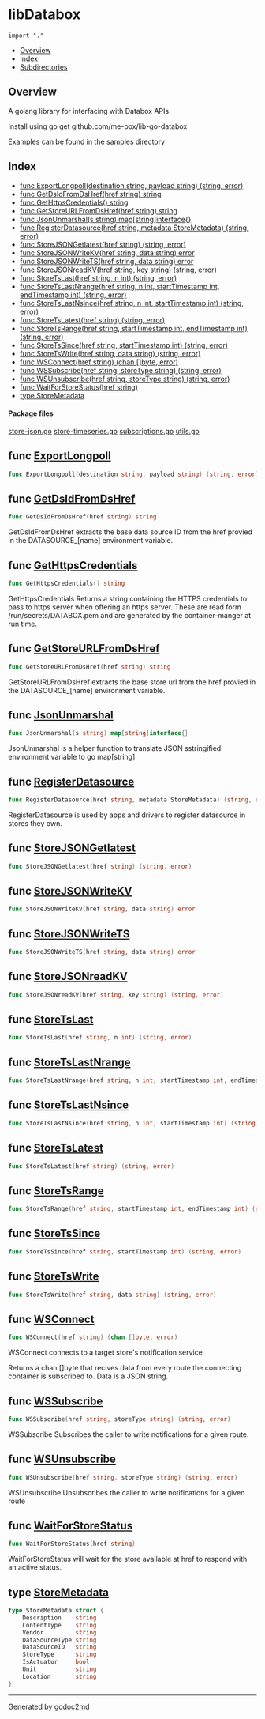 

# libDatabox
`import "."`

* [Overview](#pkg-overview)
* [Index](#pkg-index)
* [Subdirectories](#pkg-subdirectories)

## <a name="pkg-overview">Overview</a>
A golang library for interfacing with Databox APIs.

Install using go get github.com/me-box/lib-go-databox

Examples can be found in the samples directory




## <a name="pkg-index">Index</a>
* [func ExportLongpoll(destination string, payload string) (string, error)](#ExportLongpoll)
* [func GetDsIdFromDsHref(href string) string](#GetDsIdFromDsHref)
* [func GetHttpsCredentials() string](#GetHttpsCredentials)
* [func GetStoreURLFromDsHref(href string) string](#GetStoreURLFromDsHref)
* [func JsonUnmarshal(s string) map[string]interface{}](#JsonUnmarshal)
* [func RegisterDatasource(href string, metadata StoreMetadata) (string, error)](#RegisterDatasource)
* [func StoreJSONGetlatest(href string) (string, error)](#StoreJSONGetlatest)
* [func StoreJSONWriteKV(href string, data string) error](#StoreJSONWriteKV)
* [func StoreJSONWriteTS(href string, data string) error](#StoreJSONWriteTS)
* [func StoreJSONreadKV(href string, key string) (string, error)](#StoreJSONreadKV)
* [func StoreTsLast(href string, n int) (string, error)](#StoreTsLast)
* [func StoreTsLastNrange(href string, n int, startTimestamp int, endTimestamp int) (string, error)](#StoreTsLastNrange)
* [func StoreTsLastNsince(href string, n int, startTimestamp int) (string, error)](#StoreTsLastNsince)
* [func StoreTsLatest(href string) (string, error)](#StoreTsLatest)
* [func StoreTsRange(href string, startTimestamp int, endTimestamp int) (string, error)](#StoreTsRange)
* [func StoreTsSince(href string, startTimestamp int) (string, error)](#StoreTsSince)
* [func StoreTsWrite(href string, data string) (string, error)](#StoreTsWrite)
* [func WSConnect(href string) (chan []byte, error)](#WSConnect)
* [func WSSubscribe(href string, storeType string) (string, error)](#WSSubscribe)
* [func WSUnsubscribe(href string, storeType string) (string, error)](#WSUnsubscribe)
* [func WaitForStoreStatus(href string)](#WaitForStoreStatus)
* [type StoreMetadata](#StoreMetadata)


#### <a name="pkg-files">Package files</a>
[store-json.go](/src/target/store-json.go) [store-timeseries.go](/src/target/store-timeseries.go) [subscriptions.go](/src/target/subscriptions.go) [utils.go](/src/target/utils.go) 





## <a name="ExportLongpoll">func</a> [ExportLongpoll](/src/target/store-json.go?s=102:173#L1)
``` go
func ExportLongpoll(destination string, payload string) (string, error)
```


## <a name="GetDsIdFromDsHref">func</a> [GetDsIdFromDsHref](/src/target/utils.go?s=2346:2388#L89)
``` go
func GetDsIdFromDsHref(href string) string
```
GetDsIdFromDsHref extracts the base data source ID from the href provied in the DATASOURCE_[name] environment variable.



## <a name="GetHttpsCredentials">func</a> [GetHttpsCredentials](/src/target/utils.go?s=1573:1606#L59)
``` go
func GetHttpsCredentials() string
```
GetHttpsCredentials Returns a string containing the HTTPS credentials to pass to https server when offering an https server.
These are read form /run/secrets/DATABOX.pem and are generated by the container-manger at run time.



## <a name="GetStoreURLFromDsHref">func</a> [GetStoreURLFromDsHref](/src/target/utils.go?s=2074:2120#L77)
``` go
func GetStoreURLFromDsHref(href string) string
```
GetStoreURLFromDsHref extracts the base store url from the href provied in the DATASOURCE_[name] environment variable.



## <a name="JsonUnmarshal">func</a> [JsonUnmarshal](/src/target/utils.go?s=1764:1815#L65)
``` go
func JsonUnmarshal(s string) map[string]interface{}
```
JsonUnmarshal is a helper function to translate JSON sstringified environment variable
to go map[string]



## <a name="RegisterDatasource">func</a> [RegisterDatasource](/src/target/utils.go?s=6070:6146#L259)
``` go
func RegisterDatasource(href string, metadata StoreMetadata) (string, error)
```
RegisterDatasource is used by apps and drivers to register datasource in stores they
own.



## <a name="StoreJSONGetlatest">func</a> [StoreJSONGetlatest](/src/target/store-json.go?s=359:411#L6)
``` go
func StoreJSONGetlatest(href string) (string, error)
```


## <a name="StoreJSONWriteKV">func</a> [StoreJSONWriteKV](/src/target/store-json.go?s=689:742#L28)
``` go
func StoreJSONWriteKV(href string, data string) error
```


## <a name="StoreJSONWriteTS">func</a> [StoreJSONWriteTS](/src/target/store-json.go?s=532:585#L17)
``` go
func StoreJSONWriteTS(href string, data string) error
```


## <a name="StoreJSONreadKV">func</a> [StoreJSONreadKV](/src/target/store-json.go?s=846:907#L39)
``` go
func StoreJSONreadKV(href string, key string) (string, error)
```


## <a name="StoreTsLast">func</a> [StoreTsLast](/src/target/store-timeseries.go?s=298:350#L13)
``` go
func StoreTsLast(href string, n int) (string, error)
```


## <a name="StoreTsLastNrange">func</a> [StoreTsLastNrange](/src/target/store-timeseries.go?s=708:804#L31)
``` go
func StoreTsLastNrange(href string, n int, startTimestamp int, endTimestamp int) (string, error)
```


## <a name="StoreTsLastNsince">func</a> [StoreTsLastNsince](/src/target/store-timeseries.go?s=475:553#L22)
``` go
func StoreTsLastNsince(href string, n int, startTimestamp int) (string, error)
```


## <a name="StoreTsLatest">func</a> [StoreTsLatest](/src/target/store-timeseries.go?s=130:177#L2)
``` go
func StoreTsLatest(href string) (string, error)
```


## <a name="StoreTsRange">func</a> [StoreTsRange](/src/target/store-timeseries.go?s=1186:1270#L49)
``` go
func StoreTsRange(href string, startTimestamp int, endTimestamp int) (string, error)
```


## <a name="StoreTsSince">func</a> [StoreTsSince](/src/target/store-timeseries.go?s=981:1047#L40)
``` go
func StoreTsSince(href string, startTimestamp int) (string, error)
```


## <a name="StoreTsWrite">func</a> [StoreTsWrite](/src/target/store-timeseries.go?s=1432:1491#L59)
``` go
func StoreTsWrite(href string, data string) (string, error)
```


## <a name="WSConnect">func</a> [WSConnect](/src/target/subscriptions.go?s=290:338#L5)
``` go
func WSConnect(href string) (chan []byte, error)
```
WSConnect connects to a target store's notification service

Returns a chan []byte that recives data from every route the connecting container is subscribed to.
Data is a JSON string.



## <a name="WSSubscribe">func</a> [WSSubscribe](/src/target/subscriptions.go?s=1382:1445#L56)
``` go
func WSSubscribe(href string, storeType string) (string, error)
```
WSSubscribe Subscribes the caller to write notifications for a given route.



## <a name="WSUnsubscribe">func</a> [WSUnsubscribe](/src/target/subscriptions.go?s=1717:1782#L66)
``` go
func WSUnsubscribe(href string, storeType string) (string, error)
```
WSUnsubscribe Unsubscribes the caller to write notifications for a given route



## <a name="WaitForStoreStatus">func</a> [WaitForStoreStatus](/src/target/utils.go?s=5241:5277#L217)
``` go
func WaitForStoreStatus(href string)
```
WaitForStoreStatus will wait for the store available at href to respond with an active status.




## <a name="StoreMetadata">type</a> [StoreMetadata](/src/target/utils.go?s=5608:5842#L237)
``` go
type StoreMetadata struct {
    Description    string
    ContentType    string
    Vendor         string
    DataSourceType string
    DataSourceID   string
    StoreType      string
    IsActuator     bool
    Unit           string
    Location       string
}
```













- - -
Generated by [godoc2md](http://godoc.org/github.com/davecheney/godoc2md)

